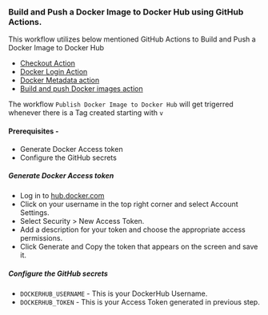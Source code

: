 ### Build and Push a Docker Image to Docker Hub using GitHub Actions.

This workflow utilizes below mentioned GitHub Actions to Build and Push a Docker Image to Docker Hub

* [Checkout Action](https://github.com/marketplace/actions/checkout)
* [Docker Login Action](https://github.com/marketplace/actions/docker-login)
* [Docker Metadata action](https://github.com/marketplace/actions/docker-metadata-action)
* [Build and push Docker images action](https://github.com/marketplace/actions/build-and-push-docker-images)

The workflow `Publish Docker Image to Docker Hub` will get trigerred whenever there is a Tag created starting with `v`

#### Prerequisites - 
* Generate Docker Access token
* Configure the GitHub secrets

##### Generate Docker Access token

* Log in to [hub.docker.com](https://hub.docker.com)
* Click on your username in the top right corner and select Account Settings.
* Select Security > New Access Token.
* Add a description for your token and choose the appropriate access permissions.
* Click Generate and Copy the token that appears on the screen and save it.

##### Configure the GitHub secrets

* `DOCKERHUB_USERNAME` - This is your DockerHub Username.
* `DOCKERHUB_TOKEN` - This is your Access Token generated in previous step.

